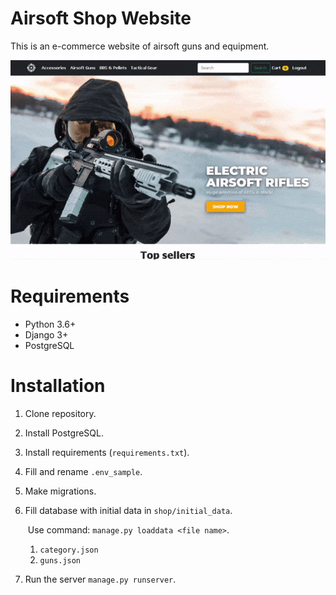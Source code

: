 # Airsoft Shop Website

This is an e-commerce website of airsoft guns and equipment.

![](details/overview.gif)



# Requirements

* Python 3.6+
* Django 3+
* PostgreSQL



# Installation

1. Clone repository.

2. Install PostgreSQL.

3. Install requirements (`requirements.txt`).

4. Fill and rename `.env_sample`.

5. Make migrations.

6. Fill database with initial data in `shop/initial_data`.

   ​	Use command: `manage.py loaddata <file name>`.

   1. `category.json`
   2. `guns.json`

7. Run the server `manage.py runserver`.